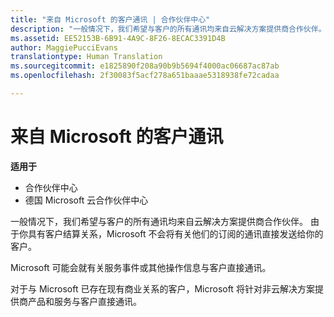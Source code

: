 ```yaml
---
title: "来自 Microsoft 的客户通讯 | 合作伙伴中心"
description: "一般情况下，我们希望与客户的所有通讯均来自云解决方案提供商合作伙伴。"
ms.assetid: EE52153B-6B91-4A9C-8F26-8ECAC3391D4B
author: MaggiePucciEvans
translationtype: Human Translation
ms.sourcegitcommit: e1825890f208a90b9b5694f4000ac06687ac87ab
ms.openlocfilehash: 2f30083f5acf278a651baaae5318938fe72cadaa

---
```


# 来自 Microsoft 的客户通讯

**适用于**

-  合作伙伴中心
-  德国 Microsoft 云合作伙伴中心

一般情况下，我们希望与客户的所有通讯均来自云解决方案提供商合作伙伴。 由于你具有客户结算关系，Microsoft 不会将有关他们的订阅的通讯直接发送给你的客户。

Microsoft 可能会就有关服务事件或其他操作信息与客户直接通讯。

对于与 Microsoft 已存在现有商业关系的客户，Microsoft 将针对非云解决方案提供商产品和服务与客户直接通讯。

 

 






<!--HONumber=Jan17_HO2-->



